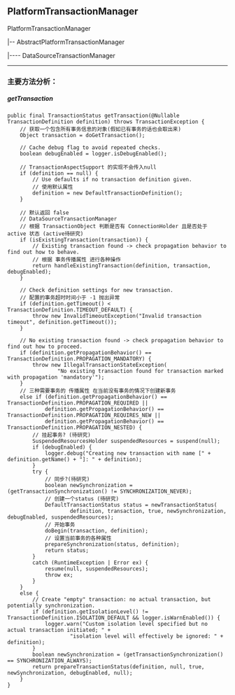 ## PlatformTransactionManager

PlatformTransactionManager

|-- AbstractPlatformTransactionManager 

|---- DataSourceTransactionManager

---

### 主要方法分析：

##### getTransaction

	public final TransactionStatus getTransaction(@Nullable TransactionDefinition definition) throws TransactionException {
		// 获取一个包含所有事务信息的对象(假如已有事务的话也会取出来)
		Object transaction = doGetTransaction();
	
		// Cache debug flag to avoid repeated checks.
		boolean debugEnabled = logger.isDebugEnabled();
	
		// TransactionAspectSupport 的实现不会传入null
		if (definition == null) {
			// Use defaults if no transaction definition given.
			// 使用默认属性
			definition = new DefaultTransactionDefinition();
		}
	
		// 默认返回 false
		// DataSourceTransactionManager
		// 根据 TransactionObject 判断是否有 ConnectionHolder 且是否处于 active 状态 (active待研究)
		if (isExistingTransaction(transaction)) {
			// Existing transaction found -> check propagation behavior to find out how to behave.
			// 根据 事务传播属性 进行各种操作
			return handleExistingTransaction(definition, transaction, debugEnabled);
		}
	
		// Check definition settings for new transaction.
		// 配置的事务超时时间小于 -1 抛出异常
		if (definition.getTimeout() < TransactionDefinition.TIMEOUT_DEFAULT) {
			throw new InvalidTimeoutException("Invalid transaction timeout", definition.getTimeout());
		}
	
		// No existing transaction found -> check propagation behavior to find out how to proceed.
		if (definition.getPropagationBehavior() == TransactionDefinition.PROPAGATION_MANDATORY) {
			throw new IllegalTransactionStateException(
					"No existing transaction found for transaction marked with propagation 'mandatory'");
		}
		// 三种需要事务的 传播属性 在当前没有事务的情况下创建新事务
		else if (definition.getPropagationBehavior() == TransactionDefinition.PROPAGATION_REQUIRED ||
				definition.getPropagationBehavior() == TransactionDefinition.PROPAGATION_REQUIRES_NEW ||
				definition.getPropagationBehavior() == TransactionDefinition.PROPAGATION_NESTED) {
			// 挂起事务? (待研究)
			SuspendedResourcesHolder suspendedResources = suspend(null);
			if (debugEnabled) {
				logger.debug("Creating new transaction with name [" + definition.getName() + "]: " + definition);
			}
			try {
				// 同步?(待研究)
				boolean newSynchronization = (getTransactionSynchronization() != SYNCHRONIZATION_NEVER);
				// 创建一个status (待研究)
				DefaultTransactionStatus status = newTransactionStatus(
						definition, transaction, true, newSynchronization, debugEnabled, suspendedResources);
				// 开始事务
				doBegin(transaction, definition);
				// 设置当前事务的各种属性
				prepareSynchronization(status, definition);
				return status;
			}
			catch (RuntimeException | Error ex) {
				resume(null, suspendedResources);
				throw ex;
			}
		}
		else {
			// Create "empty" transaction: no actual transaction, but potentially synchronization.
			if (definition.getIsolationLevel() != TransactionDefinition.ISOLATION_DEFAULT && logger.isWarnEnabled()) {
				logger.warn("Custom isolation level specified but no actual transaction initiated; " +
						"isolation level will effectively be ignored: " + definition);
			}
			boolean newSynchronization = (getTransactionSynchronization() == SYNCHRONIZATION_ALWAYS);
			return prepareTransactionStatus(definition, null, true, newSynchronization, debugEnabled, null);
		}
	}